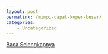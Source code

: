 ```yaml
---
layout: post
permalink: /mimpi-dapat-koper-besar/
categories:
    - Uncategorized
---
```


[Baca Selengkapnya](/04)